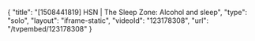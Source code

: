 {
    "title": "[1508441819] HSN | The Sleep Zone: Alcohol and sleep",
    "type": "solo",
    "layout": "iframe-static",
    "videoId": "123178308",
    "url": "\/tvpembed\/123178308"
}